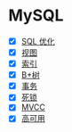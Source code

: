 # MySQL

- [x] [SQL 优化](./1.sql.md)
- [x] [视图](./2.view.md)
- [x] [索引](./3.index.md)
- [x] [B+树](./4.B+tree.md)
- [x] [事务](./5.transaction.md)
- [x] [死锁](./6.dead-lock.md)
- [x] [MVCC](./7.mvcc.md)
- [x] [高可用](./8.high-availability.md)
